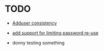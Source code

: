 # TODO

* [Adduser consistency](https://github.com/hardening-io/chef-os-hardening/pull/73)
* [add support for limiting password re-use](https://github.com/hardening-io/puppet-os-hardening/pull/61)

* donny testing something


